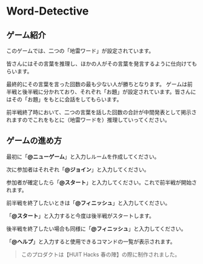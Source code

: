 # Word-Detective

## ゲーム紹介

このゲームでは、二つの「地雷ワード」が設定されています。

皆さんにはその言葉を推理し、ほかの人がその言葉を発言するように仕向けてもらいます。

最終的にその言葉を言った回数の最も少ない人が勝ちとなります。 
ゲームは前半戦と後半戦に分かれており、それぞれ「お題」が設定されています。皆さんにはその「お題」をもとに会話をしてもらいます。

前半戦終了時において、二つの言葉を話した回数の合計が中間発表として掲示されますのでこれをもとに（地雷ワードを）推理していってください。 

## ゲームの進め方

最初に「**@ニューゲーム**」と入力しルームを作成してください。

次に参加者はそれぞれ「**@ジョイン**」と入力してください。

参加者が確定したら「**@スタート**」と入力してください。これで前半戦が開始されます。

前半戦を終了したいときは「**@フィニッシュ**」と入力してください。

「**@スタート**」と入力すると今度は後半戦がスタートします。

後半戦を終了したい場合も同様に「**@フィニッシュ**」と入力してください。

「**@ヘルプ**」と入力すると使用できるコマンドの一覧が表示されます。

> このプロダクトは【HUIT Hacks 春の陣】の際に制作されました。
